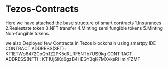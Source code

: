 # Tezos-Contracts
 Here we have attached the base structure of smart contracts
 1.Insurances
 2.Realestate token
 3.NFT transfer
 4.Minting semi fungible tokens
 5.Minting Non-fungible tokens
   
   we also Deployed few Contracts in Tezos blockchain using smartpy IDE
         CONTRACT ADDRESS(SFT) : KT1ETWo6472CoQh1Z2PK5dRLRF5NTb7US9kg
         CONTRACT ADDRESS(NFT) : KT1Uj6iKd6gzB4HEGY3qK7MXvksRHmirFZMF	  
